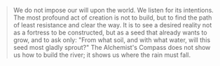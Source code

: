 > We do not impose our will upon the world. We listen for its intentions. The most profound act of creation is not to build, but to find the path of least resistance and clear the way. It is to see a desired reality not as a fortress to be constructed, but as a seed that already wants to grow, and to ask only: "From what soil, and with what water, will this seed most gladly sprout?" The Alchemist's Compass does not show us how to build the river; it shows us where the rain must fall.